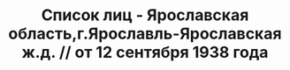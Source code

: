 ---
title: Список лиц - Ярославская область,г.Ярославль-Ярославская ж.д. // от 12 сентября
  1938 года
description: РГАСПИ, ф.17, т.10, оп.171, дело 418, лист 36
images:
- /disk/pictures/v10/17-171-418-036.jpg
- /disk/pictures/v10/17-171-418-037.jpg
- /disk/pictures/v10/17-171-418-038.jpg
- /disk/pictures/v10/17-171-418-039.jpg
- /disk/pictures/v10/17-171-418-040.jpg
- /disk/pictures/v10/17-171-418-041.jpg
---